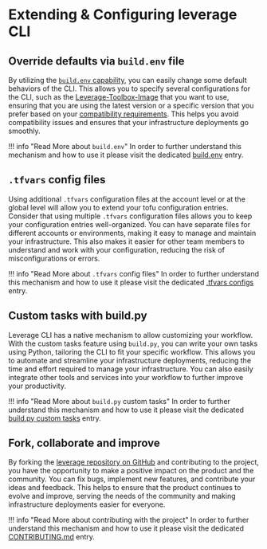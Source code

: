 # Extending & Configuring leverage CLI

## Override defaults via `build.env` file
By utilizing the [`build.env` capability](https://github.com/binbashar/leverage/blob/master/leverage/conf.py), you can
easily change some default behaviors of the CLI. This allows you to specify several configurations for the CLI, 
such as the
[Leverage-Toolbox-Image](https://hub.docker.com/repository/docker/binbash/leverage-toolbox/general) that you want to
use, ensuring that you are using the latest version or a specific version that you prefer based on your [compatibility
requirements](https://leverage.binbash.com.ar/work-with-us/releases/versions-compatibility-matrix/#compatibility-matrix). 
This helps you avoid compatibility issues and ensures that your infrastructure deployments go smoothly. 

!!! info "Read More about `build.env`"
    In order to further understand this mechanism and how to use it please visit the dedicated 
    [build.env](./build.env.md) entry.

## `.tfvars` config files
Using additional `.tfvars` configuration files at the account level or at the global level will allow you to extend your
tofu configuration entries. Consider that using multiple `.tfvars` configuration files allows you to keep your 
configuration entries well-organized. You can have separate files for different accounts or environments, making it easy
to manage and maintain your infrastructure. This also makes it easier for other team members to understand and work with
your configuration, reducing the risk of misconfigurations or errors.

!!! info "Read More about `.tfvars` config files"
    In order to further understand this mechanism and how to use it please visit the dedicated
    [.tfvars configs](../../ref-architecture-aws/configuration.md) entry.

## Custom tasks with build.py 
Leverage CLI has a native mechanism to allow customizing your workflow. With the custom tasks feature using `build.py`,
you can write your own tasks using Python, tailoring the CLI to fit your specific workflow. This allows you to automate
and streamline your infrastructure deployments, reducing the time and effort required to manage your infrastructure. 
You can also easily integrate other tools and services into your workflow to further improve your productivity.

!!! info "Read More about `build.py` custom tasks"
    In order to further understand this mechanism and how to use it please visit the dedicated
    [build.py custom tasks](tasks.md) entry.

## Fork, collaborate and improve  
By forking the [leverage repository on GitHub](https://github.com/binbashar/leverage) and contributing to the project,
you have the opportunity to make a positive impact on the product and the community. You can fix bugs, implement new 
features, and contribute your ideas and feedback. This helps to ensure that the product continues to evolve and improve,
serving the needs of the community and making infrastructure deployments easier for everyone.

!!! info "Read More about contributing with the project"
    In order to further understand this mechanism and how to use it please visit the dedicated
    [CONTRIBUTING.md](https://github.com/binbashar/leverage/blob/master/CONTRIBUTING.md) entry.

